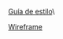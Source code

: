 [Guía de estilo](https://docs.google.com/document/d/1r1NLxsEbXBEwKymeI8dt6CRX5RarcYR7oNKzLVRLGTY/edit)\

[Wireframe](https://www.figma.com/file/COWluyLnAtcLJ1AZDhkoae/WireFrame?node-id=314%3A2)